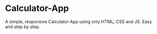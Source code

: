 # Calculator-App
A simple, responsive Calculator App using only HTML, CSS and JS. Easy and step by step.
